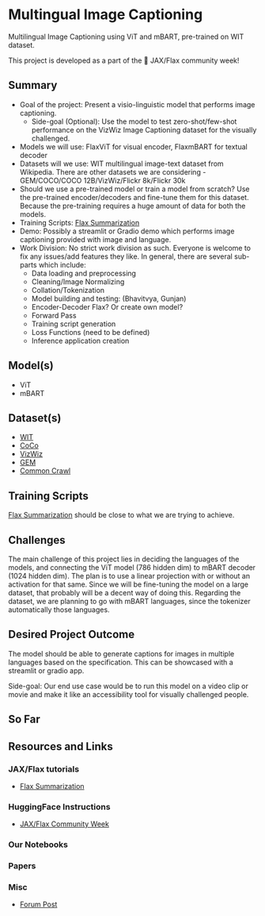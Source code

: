 # Multingual Image Captioning

Multilingual Image Captioning using ViT and mBART, pre-trained on WIT dataset.

This project is developed as a part of the 🤗 JAX/Flax community week!

## Summary
- Goal of the project: Present a visio-linguistic model that performs image captioning.
  - Side-goal (Optional): Use the model to test zero-shot/few-shot performance on the VizWiz Image Captioning dataset for the visually challenged.  
- Models we will use: FlaxViT for visual encoder, FlaxmBART for textual decoder
- Datasets will we use: WIT multilingual image-text dataset from Wikipedia. There are other datasets we are considering - GEM/COCO/COCO 12B/VizWiz/Flickr 8k/Flickr 30k
- Should we use a pre-trained model or train a model from scratch? Use the pre-trained encoder/decoders and fine-tune them for this dataset. Because the pre-training requires a huge amount of data for both the models.
- Training Scripts: [Flax Summarization](https://github.com/huggingface/transformers/tree/master/examples/flax/summarization)
- Demo: Possibly a streamlit or Gradio demo which performs image captioning provided with image and language.
- Work Division: No strict work division as such. Everyone is welcome to fix any issues/add features they like. In general, there are several sub-parts which include:
  -  Data loading and preprocessing
    - Cleaning/Image Normalizing
    - Collation/Tokenization 
  -  Model building and testing: (Bhavitvya, Gunjan)
    - Encoder-Decoder Flax? Or create own model?
    - Forward Pass
  -  Training script generation
    - Loss Functions (need to be defined) 
  -  Inference application creation

## Model(s)
- ViT
- mBART

## Dataset(s)

- [WIT](https://github.com/google-research-datasets/wit)
- [CoCo](https://cocodataset.org/#download)
- [VizWiz](https://vizwiz.org/workshops/2021-workshop/)
- [GEM](https://github.com/microsoft/GEM#get-dataset)
- [Common Crawl](https://colab.research.google.com/drive/1IuNfPyS29IBQ15veJc4KyCtBSNM36n7n?usp=sharing)


## Training Scripts
[Flax Summarization](https://github.com/huggingface/transformers/tree/master/examples/flax/summarization) should be close to what we are trying to achieve.

## Challenges
The main challenge of this project lies in deciding the languages of the models, and connecting the ViT model (786 hidden dim) to mBART decoder (1024 hidden dim). The plan is to use a linear projection with or without an activation for that same. Since we will be fine-tuning the model on a large dataset, that probably will be a decent way of doing this. Regarding the dataset, we are planning to go with mBART languages, since the tokenizer automatically those languages. 

## Desired Project Outcome

The model should be able to generate captions for images in multiple languages based on the specification. This can be showcased with a streamlit or gradio app.

Side-goal: Our end use case would be to run this model on a video clip or movie and make it like an accessibility tool for visually challenged people.

## So Far


## Resources and Links
### JAX/Flax tutorials
- [Flax Summarization](https://github.com/huggingface/transformers/tree/master/examples/flax/summarization)

### HuggingFace Instructions
- [JAX/Flax Community Week](https://github.com/huggingface/transformers/tree/master/examples/research_projects/jax-projects#how-to-submit-a-demo)

### Our Notebooks

### Papers

### Misc
- [Forum Post](https://discuss.huggingface.co/t/multilingual-image-captioning/7671)
